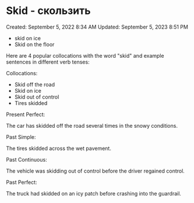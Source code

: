 # Skid - скользить

Created: September 5, 2022 8:34 AM
Updated: September 5, 2023 8:51 PM

- skid on ice
- Skid on the floor

Here are 4 popular collocations with the word "skid" and example sentences in different verb tenses:

Collocations:

- Skid off the road
- Skid on ice
- Skid out of control
- Tires skidded

Present Perfect:

The car has skidded off the road several times in the snowy conditions.

Past Simple:

The tires skidded across the wet pavement.

Past Continuous:

The vehicle was skidding out of control before the driver regained control.

Past Perfect:

The truck had skidded on an icy patch before crashing into the guardrail.